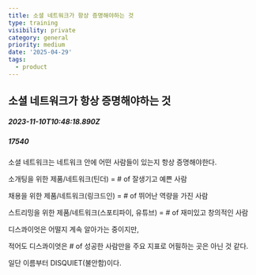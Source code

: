 ```yaml
---
title: 소셜 네트워크가 항상 증명해야하는 것
type: training
visibility: private
category: general
priority: medium
date: '2025-04-29'
tags:
  - product
---
```

## 소셜 네트워크가 항상 증명해야하는 것
##### 2023-11-10T10:48:18.890Z
##### 17540

<p>소셜 네트워크는 네트워크 안에 어떤 사람들이 있는지 항상 증명해야한다.</p><p></p><p>소개팅을 위한 제품/네트워크(틴더) = # of 잘생기고 예쁜 사람</p><p>채용을 위한 제품/네트워크(링크드인) = # of 뛰어난 역량을 가진 사람</p><p>스트리밍을 위한 제품/네트워크(스포티파이, 유튜브) = # of 재미있고 창의적인 사람</p><p></p><p>디스콰이엇은 어떨지 계속 알아가는 중이지만,</p><p>적어도 디스콰이엇은 # of 성공한 사람만을 주요 지표로 어필하는 곳은 아닌 것 같다.</p><p></p><p>일단 이름부터 DISQUIET(불안함)이다.</p>
